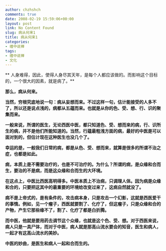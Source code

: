 ```yaml
---
author: chzhshch
comments: true
date: 2008-02-19 15:59:06+00:00
layout: post
link: No Content Found
slug: 病从何来1
title: 病从何来1
categories:
- 缠中说禅
tags:
- 缠中说禅
- 文化
---
```


			

** 人身难得，因此，使得人身尽其天年，是每个人都应该做的。而影响这个目标的，一个很大的因素，就是病了。**

**那么，病从何来。**

**当然，穷根究底地说一句：病从妄想而来。不过这样一句，估计能接受的人多不了，所以还是说点浅的，病都从五蕴而来。也就是从你的色、受、想、行、识的聚集而来。**

**一般来说，所谓的医生，无论西医中医，都只知道色、受、想而来的病，行、识所生的病，并不是他们所能知道的。当然，行蕴最粗浅方面的病，最好的中医是可以面对到的，但估计现在这种医生也没几个了。**

**幸运的是，一般我们日常的病，都是从色、受、想而来，就算是很多的所谓不治之症，也都是如此。**

**病，本质上是不需要治疗的，也是不可治疗的。为什么？所谓的病，是众缘和合而生，要治的不是病，而是这众缘和合而生的大环境。**

**在这点上，中医比西医高明得多。中医本质上不治病，只调理人体。因为病是众缘和合的，只要把这其中的最重要的环境给改变过来了，这病自然就没了。**

**病不是上帝式的，是有条件的，攻击病本身，只是攻击一个幻影，这就是西医爱干的事情。例如，见一个瘤子，西医就要割了、化疗了，但这瘤子，只是众缘和合的产物，产生它那些缘不了，割了、化疗了都是白折腾。**

**而中医，他就是要用药去调节这个众缘，也就是这个色、受、想。对于西医来说，病人只是一具尸体，而对于中医，病人就是那高山流水要会的知音，医生和病人，一起才有这高山流水的美妙。**

**中医的妙曲，是医生和病人一起和合而生的。**
